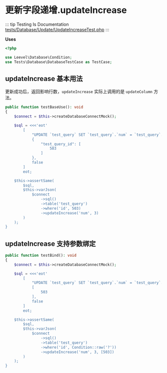 # 更新字段递增.updateIncrease

::: tip Testing Is Documentation
[tests/Database/Update/UpdateIncreaseTest.php](https://github.com/hunzhiwange/framework/blob/master/tests/Database/Update/UpdateIncreaseTest.php)
:::
    
**Uses**

``` php
<?php

use Leevel\Database\Condition;
use Tests\Database\DatabaseTestCase as TestCase;
```

## updateIncrease 基本用法

更新成功后，返回影响行数，`updateIncrease` 实际上调用的是 `updateColumn` 方法。

``` php
public function testBaseUse(): void
{
    $connect = $this->createDatabaseConnectMock();

    $sql = <<<'eot'
        [
            "UPDATE `test_query` SET `test_query`.`num` = `test_query`.`num`+3 WHERE `test_query`.`id` = :test_query_id",
            {
                "test_query_id": [
                    503
                ]
            },
            false
        ]
        eot;

    $this->assertSame(
        $sql,
        $this->varJson(
            $connect
                ->sql()
                ->table('test_query')
                ->where('id', 503)
                ->updateIncrease('num', 3)
        )
    );
}
```
    
## updateIncrease 支持参数绑定

``` php
public function testBind(): void
{
    $connect = $this->createDatabaseConnectMock();

    $sql = <<<'eot'
        [
            "UPDATE `test_query` SET `test_query`.`num` = `test_query`.`num`+3 WHERE `test_query`.`id` = ?",
            [
                503
            ],
            false
        ]
        eot;

    $this->assertSame(
        $sql,
        $this->varJson(
            $connect
                ->sql()
                ->table('test_query')
                ->where('id', Condition::raw('?'))
                ->updateIncrease('num', 3, [503])
        )
    );
}
```